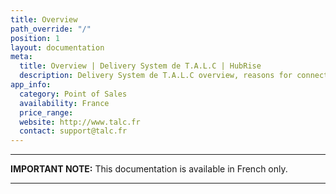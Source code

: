 ```yaml
---
title: Overview
path_override: "/"
position: 1
layout: documentation
meta:
  title: Overview | Delivery System de T.A.L.C | HubRise
  description: Delivery System de T.A.L.C overview, reasons for connecting it to HubRise and summary of integrated features. Synchronise data between your EPOS and your apps.
app_info:
  category: Point of Sales
  availability: France
  price_range:
  website: http://www.talc.fr
  contact: support@talc.fr
---
```


---

**IMPORTANT NOTE:** This documentation is available <Link href="/fr/apps/talc">in French only</Link>.

---
